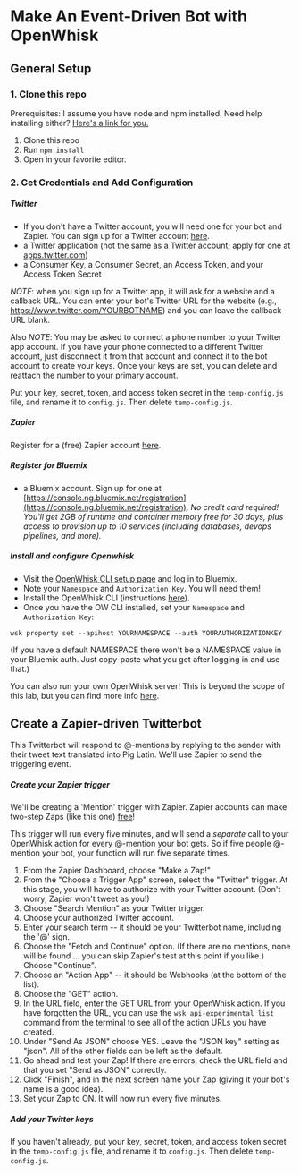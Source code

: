 # Make An Event-Driven Bot with OpenWhisk

## General Setup

### 1. Clone this repo

Prerequisites: I assume you have node and npm installed. Need help installing either? [Here's a link for you.](http://blog.npmjs.org/post/85484771375/how-to-install-npm)

1. Clone this repo
2. Run `npm install`
3. Open in your favorite editor.

### 2. Get Credentials and Add Configuration

##### Twitter
* If you don't have a Twitter account, you will need one for your bot and Zapier. You can sign up for a Twitter account [here](https://twitter.com).
* a Twitter application (not the same as a Twitter account; apply for one at [apps.twitter.com](apps.twitter.com))
* a Consumer Key, a Consumer Secret, an Access Token, and your Access Token Secret

_NOTE_: when you sign up for a Twitter app, it will ask for a website and a callback URL. You can enter your bot's Twitter URL for the website (e.g., https://www.twitter.com/YOURBOTNAME) and you can leave the callback URL blank.

Also _NOTE_: You may be asked to connect a phone number to your Twitter app account. If you have your phone connected to a different Twitter account, just disconnect it from that account and connect it to the bot account to create your keys. Once your keys are set, you can delete and reattach the number to your primary account.

Put your key, secret, token, and access token secret in the `temp-config.js` file, and rename it to `config.js`. Then delete `temp-config.js`.

##### Zapier
Register for a (free) Zapier account [here](https://zapier.com).

##### Register for Bluemix

* a Bluemix account. Sign up for one at [https://console.ng.bluemix.net/registration](https://console.ng.bluemix.net/registration). *No credit card required! You'll get 2GB of runtime and container memory free for 30 days, plus access to provision up to 10 services (including databases, devops pipelines, and more).*


##### Install and configure Openwhisk
* Visit the [OpenWhisk CLI setup page](https://console.ng.bluemix.net/openwhisk/cli) and log in to Bluemix.
* Note your `Namespace` and `Authorization Key`. You will need them!
* Install the OpenWhisk CLI (instructions [here](https://console.ng.bluemix.net/docs/openwhisk/openwhisk_cli.html#openwhisk-cli)).
* Once you have the OW CLI installed, set your `Namespace` and `Authorization Key`:

`wsk property set --apihost YOURNAMESPACE --auth YOURAUTHORIZATIONKEY`

(If you have a default NAMESPACE there won't be a NAMESPACE value in your Bluemix auth. Just copy-paste what you get after logging in and use that.)

You can also run your own OpenWhisk server! This is beyond the scope of this lab, but you can find more info [here](https://github.com/openwhisk/openwhisk).

## Create a Zapier-driven Twitterbot

This Twitterbot will respond to @-mentions by replying to the sender with their tweet text translated into Pig Latin. We'll use Zapier to send the triggering event. 

##### Create your Zapier trigger
We'll be creating a 'Mention' trigger with Zapier. Zapier accounts can make two-step Zaps (like this one) [free](https://zapier.com/pricing/)! 

This trigger will run every five minutes, and will send a *separate* call to your OpenWhisk action for every @-mention your bot gets. So if five people @-mention your bot, your function will run five separate times.

1. From the Zapier Dashboard, choose "Make a Zap!"
2. From the "Choose a Trigger App" screen, select the "Twitter" trigger. At this stage, you will have to authorize with your Twitter account. (Don't worry, Zapier won't tweet as you!)
2. Choose "Search Mention" as your Twitter trigger.
2. Choose your authorized Twitter account.
3. Enter your search term -- it should be your Twitterbot name, including the '@' sign.
4. Choose the "Fetch and Continue" option. (If there are no mentions, none will be found ... you can skip Zapier's test at this point if you like.) Choose "Continue".
5. Choose an "Action App" -- it should be Webhooks (at the bottom of the list).
6. Choose the "GET" action.
7. In the URL field, enter the GET URL from your OpenWhisk action. If you have forgotten the URL, you can use the `wsk api-experimental list` command from the terminal to see all of the action URLs you have created.
8. Under "Send As JSON" choose YES. Leave the "JSON key" setting as "json". All of the other fields can be left as the default.
9. Go ahead and test your Zap! If there are errors, check the URL field and that you set "Send as JSON" correctly.
10. Click "Finish", and in the next screen name your Zap (giving it your bot's name is a good idea).
11. Set your Zap to ON. It will now run every five minutes.

##### Add your Twitter keys

If you haven't already, put your key, secret, token, and access token secret in the `temp-config.js` file, and rename it to `config.js`. Then delete `temp-config.js`.
